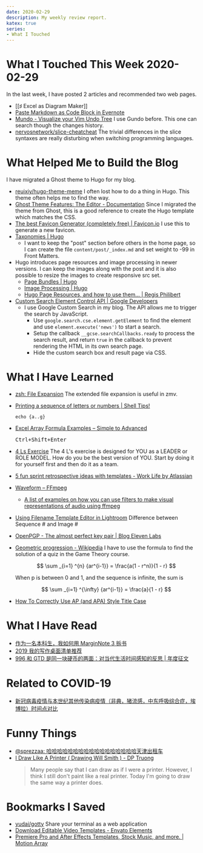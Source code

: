 ```yaml
---
date: 2020-02-29
description: My weekly review report.
katex: true
series:
- What I Touched
---
```


# What I Touched This Week 2020-02-29

In the last week, I have posted 2 articles and recommended two web pages.

* [[♯ Excel as Diagram Maker]]
* [Paste Markdown as Code Block in Evernote](https://gist.github.com/9be340cba58cb459ed265f49202a05bf)
* [Mundo - Visualize your Vim Undo Tree](https://simnalamburt.github.io/vim-mundo/)
    I use Gundo before. This one can search though the changes history.
* [nervosnetwork/slice-cheatcheat](https://github.com/nervosnetwork/slice-cheatcheat)
    The trivial differences in the slice syntaxes are really disturbing when switching programming languages.

<!--more-->

# What Helped Me to Build the Blog

I have migrated a Ghost theme to Hugo for my blog.

-   [reuixiy/hugo-theme-meme](https://github.com/reuixiy/hugo-theme-meme)
    I often lost how to do a thing in Hugo. This theme often helps me to find the way.
-   [Ghost Theme Features: The Editor - Documentation](https://ghost.org/docs/api/v3/handlebars-themes/editor/)
    Since I migrated the theme from Ghost, this is a good reference to create the Hugo template which matches the CSS.
-   [The best Favicon Generator (completely free) | Favicon.io](https://favicon.io/favicon-generator/)
    I use this to generate a new favicon.
-   [Taxonomies | Hugo](https://gohugo.io/content-management/taxonomies/)
    -   I want to keep the "post" section before others in the home page, so I can create the file `content/post/_index.md` and set weight to -99 in Front Matters.
-   Hugo introduces page resources and image processing in newer versions. I can keep the images along with the post and it is also possible to resize the images to create responsive src set.
    -   [Page Bundles | Hugo](https://gohugo.io/content-management/page-bundles/)
    -   [Image Processing | Hugo](http://gohugo.io/content-management/image-processing/)
    -   [Hugo Page Resources, and how to use them... | Regis Philibert](https://regisphilibert.com/blog/2018/01/hugo-page-resources-and-how-to-use-them/)
-   [Custom Search Element Control API | Google Developers](https://developers.google.com/custom-search/docs/element)
    -   I use Google Custom Search in my blog. The API allows me to trigger the search by JavaScript.
        -   Use `google.search.cse.element.getElement` to find the element and use `element.execute('news')` to start a search.
        -   Setup the callback `__gcse.searchCallbacks.ready` to process the search result, and return `true` in the callback to prevent rendering the HTML in its own search page.
        -   Hide the custom search box and result page via CSS.

# What I Have Learned
-   [zsh: File Expansion](http://zsh.sourceforge.net/Doc/Release/Expansion.html)
    The extended file expansion is useful in zmv.

-   [Printing a sequence of letters or numbers | Shell Tips!](https://www.shell-tips.com/2008/01/14/printing-a-sequence-of-letters-or-numbers/)

    ```
    echo {a..g}
    ```

-   [Excel Array Formula Examples – Simple to Advanced](https://www.vertex42.com/blog/excel-formulas/array-formula-examples.html)

    <kbd>Ctrl+Shift+Enter</kbd>

-   [4 Ls Exercise](https://trello.com/templates/personal/4-ls-exercise-Bay7DwxN)
    The 4 L's exercise is designed for YOU as a LEADER or ROLE MODEL. How do you be the best version of YOU. Start by doing it for yourself first and then do it as a team.
-   [5 fun sprint retrospective ideas with templates - Work Life by Atlassian](https://www.atlassian.com/blog/jira-software/5-fun-sprint-retrospective-ideas-templates)
-   [Waveform – FFmpeg](https://trac.ffmpeg.org/wiki/Waveform)
    -   [A list of examples on how you can use filters to make visual representations of audio using ffmpeg](https://gist.github.com/CannonballSkippy/4455e9bed74241bfbd640a8083fd38b3)
-   [Using Filename Template Editor in Lightroom](https://photographylife.com/using-filename-template-editor-in-lightroom)
    Difference between Sequence \# and Image \#
-   [OpenPGP - The almost perfect key pair | Blog Eleven Labs](https://blog.eleven-labs.com/en/openpgp-almost-perfect-key-pair-part-1/)
-   [Geometric progression - Wikipedia](http://en.wikipedia.org/wiki/Geometric_progression)
    I have to use the formula to find the solution of a quiz in the Game Theory course.

    $$ \sum _{i=1} ^{n} {ar^{i-1}} = \frac{a(1 - r^n)}{1 - r} $$

    When p is between 0 and 1, and the sequence is infinite, the sum is

    $$ \sum _{i=1} ^{\infty} {ar^{i-1}} = \frac{a}{1 - r} $$

-   [How To Correctly Use AP (and APA) Style Title Case](https://www.bkacontent.com/how-to-correctly-use-apa-style-title-case/)

# What I Have Read
-   [作为一名本科生，我如何用 MarginNote 3 拆书](https://sspai.com/post/58621)
-   [2019 我的写作桌面清单推荐](https://sspai.com/post/58833)
-   [996 和 GTD 是同一块硬币的两面：对当代生活时间感知的反思 | 年度征文](https://sspai.com/post/58829)

# Related to COVID-19

-   [新冠病毒疫情与本世纪其他传染病疫情（非典，猪流感，中东呼吸综合症，埃博拉）时间点对比](https://twitter.com/doitian/status/1231077127765872641)

# Funny Things
-   [@sprezzaa: 哈哈哈哈哈哈哈哈哈哈哈哈哈哈哈哈哈天津出租车](https://twitter.com/doitian/status/1228704476497879046)
-   [I Draw Like A Printer ( Drawing Will Smith ) - DP Truong](https://www.youtube.com/watch?v=qyW12gDeWPI)
    > Many people say that I can draw as if I were a printer. However, I think I still don't paint like a real printer. Today I'm going to draw the same way a printer does.

# Bookmarks I Saved
-   [yudai/gotty](https://github.com/yudai/gotty)
    Share your terminal as a web application
-   [Download Editable Video Templates - Envato Elements](https://elements.envato.com/video-templates/compatible-with-final-cut-pro?_ga=2.21989499.1362849140.1582036564-1530649263.1582036564&_gac=1.82340580.1582036564.Cj0KCQiAs67yBRC7ARIsAF49CdW27V0CoORg_po279xQMz_hIboHKSI8iY8dqXac94QJerBXlyTRLCkaAhagEALw_wcB)
-   [Premiere Pro and After Effects Templates, Stock Music, and more. | Motion Array](https://motionarray.com/browse?date_added=last-6-months&sort_by=most-popular&categories=final-cut-pro-templates&page=1&gclid=Cj0KCQiAs67yBRC7ARIsAF49CdWyiyz0rfky95TcmZJpB3MDW4JiCR0JuceuEH3swrYWOs2aLxio11waAjTCEALw_wcB)

